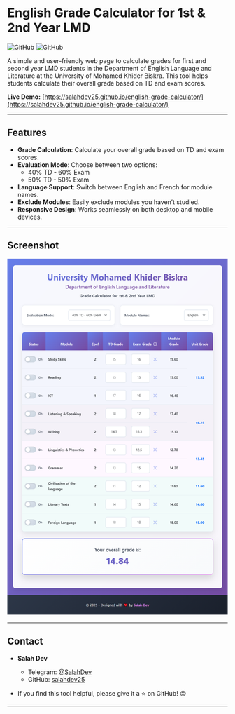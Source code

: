 # English Grade Calculator for 1st & 2nd Year LMD

![GitHub](https://img.shields.io/badge/license-MIT-blue)
![GitHub](https://img.shields.io/badge/version-1.0.0-green)

A simple and user-friendly web page to calculate grades for first and second year LMD students in the Department of English Language and Literature at the University of Mohamed Khider Biskra. This tool helps students calculate their overall grade based on TD and exam scores.

**Live Demo:** [https://salahdev25.github.io/english-grade-calculator/](https://salahdev25.github.io/english-grade-calculator/)

---

## Features

- **Grade Calculation**: Calculate your overall grade based on TD and exam scores.
- **Evaluation Mode**: Choose between two options:
  - 40% TD - 60% Exam
  - 50% TD - 50% Exam
- **Language Support**: Switch between English and French for module names.
- **Exclude Modules**: Easily exclude modules you haven’t studied.
- **Responsive Design**: Works seamlessly on both desktop and mobile devices.

---

## Screenshot

![Screenshot 1](bd04f14f-a6ad-43b2-b5f8-809580393872.png)

---

## Contact

- **Salah Dev**  
  - Telegram: [@SalahDev](https://t.me/SalahDev)
  - GitHub: [salahdev25](https://github.com/salahdev25)

- If you find this tool helpful, please give it a ⭐ on GitHub! 😊

---
